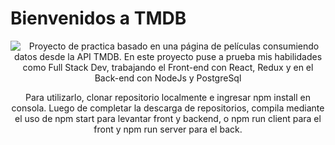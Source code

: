 # Bienvenidos a TMDB

<img align="left" src="." data-canonical-src="https://raw.githubusercontent.com/juliocods/TMDB/master/src/assets/image.png"  />
<p align="center" justify="center"> Proyecto de practica basado en una página de películas consumiendo datos desde la API TMDB. En este proyecto puse a prueba mis habilidades como Full Stack Dev, trabajando el Front-end con React, Redux y en el Back-end con NodeJs y PostgreSql</p>
<p align="center" justify="center">Para utilizarlo, clonar repositorio localmente e ingresar npm install en consola. Luego de completar la descarga de repositorios, compila mediante el uso de npm start para levantar front y backend, o npm run client para el front y npm run server para el back.</p>
